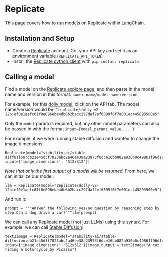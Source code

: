 Replicate
=========

This page covers how to run models on Replicate within LangChain.

Installation and Setup[](#installation-and-setup "Direct link to Installation and Setup")
------------------------------------------------------------------------------------------

*   Create a [Replicate](https://replicate.com) account. Get your API key and set it as an environment variable (`REPLICATE_API_TOKEN`)
*   Install the [Replicate python client](https://github.com/replicate/replicate-python) with `pip install replicate`

Calling a model[](#calling-a-model "Direct link to Calling a model")
---------------------------------------------------------------------

Find a model on the [Replicate explore page](https://replicate.com/explore), and then paste in the model name and version in this format: `owner-name/model-name:version`

For example, for this [dolly model](https://replicate.com/replicate/dolly-v2-12b), click on the API tab. The model name/version would be: `"replicate/dolly-v2-12b:ef0e1aefc61f8e096ebe4db6b2bacc297daf2ef6899f0f7e001ec445893500e5"`

Only the `model` param is required, but any other model parameters can also be passed in with the format `input={model_param: value, ...}`

For example, if we were running stable diffusion and wanted to change the image dimensions:

    Replicate(model="stability-ai/stable-diffusion:db21e45d3f7023abc2a46ee38a23973f6dce16bb082a930b0c49861f96d1e5bf", input={'image_dimensions': '512x512'})

_Note that only the first output of a model will be returned._ From here, we can initialize our model:

    llm = Replicate(model="replicate/dolly-v2-12b:ef0e1aefc61f8e096ebe4db6b2bacc297daf2ef6899f0f7e001ec445893500e5")

And run it:

    prompt = """Answer the following yes/no question by reasoning step by step.Can a dog drive a car?"""llm(prompt)

We can call any Replicate model (not just LLMs) using this syntax. For example, we can call [Stable Diffusion](https://replicate.com/stability-ai/stable-diffusion):

    text2image = Replicate(model="stability-ai/stable-diffusion:db21e45d3f7023abc2a46ee38a23973f6dce16bb082a930b0c49861f96d1e5bf", input={'image_dimensions':'512x512'})image_output = text2image("A cat riding a motorcycle by Picasso")